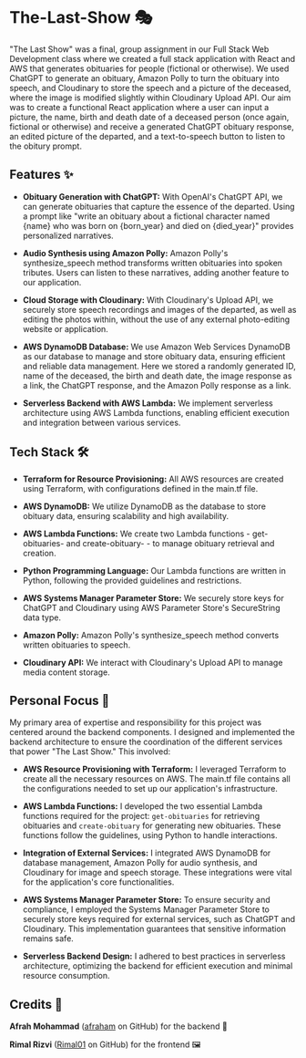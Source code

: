 # The-Last-Show 🎭
"The Last Show" was a final, group assignment in our Full Stack Web Development class where we created a full stack application with React and AWS that generates obituaries for people (fictional or otherwise). We used ChatGPT to generate an obituary, Amazon Polly to turn the obituary into speech, and Cloudinary to store the speech and a picture of the deceased, where the image is modified slightly within Cloudinary Upload API. Our aim was to create a functional React application where a user can input a picture, the name, birth and death date of a deceased person (once again, fictional or otherwise) and receive a generated ChatGPT obituary response, an edited picture of the departed, and a text-to-speech button to listen to the obitury prompt.

## Features ✨
- **Obituary Generation with ChatGPT:** With OpenAI's ChatGPT API, we can generate obituaries that capture the essence of the departed. Using a prompt like "write an obituary about a fictional character named {name} who was born on {born_year} and died on {died_year}" provides personalized narratives.

- **Audio Synthesis using Amazon Polly:** Amazon Polly's synthesize_speech method transforms written obituaries into spoken tributes. Users can listen to these narratives, adding another feature to our application.

- **Cloud Storage with Cloudinary:** With Cloudinary's Upload API, we securely store speech recordings and images of the departed, as well as editing the photos within, without the use of any external photo-editing website or application.

- **AWS DynamoDB Database:** We use Amazon Web Services DynamoDB as our database to manage and store obituary data, ensuring efficient and reliable data management. Here we stored a randomly generated ID, name of the deceased, the birth and death date, the image response as a link, the ChatGPT response, and the Amazon Polly response as a link.

- **Serverless Backend with AWS Lambda:** We implement serverless architecture using AWS Lambda functions, enabling efficient execution and integration between various services.

## Tech Stack 🛠️
- **Terraform for Resource Provisioning:** All AWS resources are created using Terraform, with configurations defined in the main.tf file.

- **AWS DynamoDB:** We utilize DynamoDB as the database to store obituary data, ensuring scalability and high availability.

- **AWS Lambda Functions:** We create two Lambda functions - get-obituaries-<your-ucid> and create-obituary-<your-ucid> - to manage obituary retrieval and creation.

- **Python Programming Language:** Our Lambda functions are written in Python, following the provided guidelines and restrictions.

- **AWS Systems Manager Parameter Store:** We securely store keys for ChatGPT and Cloudinary using AWS Parameter Store's SecureString data type.

- **Amazon Polly:** Amazon Polly's synthesize_speech method converts written obituaries to speech.

- **Cloudinary API:** We interact with Cloudinary's Upload API to manage media content storage.

## Personal Focus 🎯
My primary area of expertise and responsibility for this project was centered around the backend components. I  designed and implemented the backend architecture to ensure the coordination of the different services that power "The Last Show." This involved:

- **AWS Resource Provisioning with Terraform:** I leveraged Terraform to create all the necessary resources on AWS. The main.tf file contains all the configurations needed to set up our application's infrastructure.

- **AWS Lambda Functions:** I developed the two essential Lambda functions required for the project: `get-obituaries` for retrieving obituaries and `create-obituary` for generating new obituaries. These functions follow the guidelines, using Python to handle interactions.

- **Integration of External Services:** I integrated AWS DynamoDB for database management, Amazon Polly for audio synthesis, and Cloudinary for image and speech storage. These integrations were vital for the application's core functionalities.

- **AWS Systems Manager Parameter Store:** To ensure security and compliance, I employed the Systems Manager Parameter Store to securely store keys required for external services, such as ChatGPT and Cloudinary. This implementation guarantees that sensitive information remains safe.

- **Serverless Backend Design:** I adhered to best practices in serverless architecture, optimizing the backend for efficient execution and minimal resource consumption.

## Credits 🙌
**Afrah Mohammad** ([afraham](https://github.com/afraham) on GitHub) for the backend 🧩

**Rimal Rizvi** ([Rimal01](https://github.com/Rimal01) on GitHub) for the frontend 🖼️

